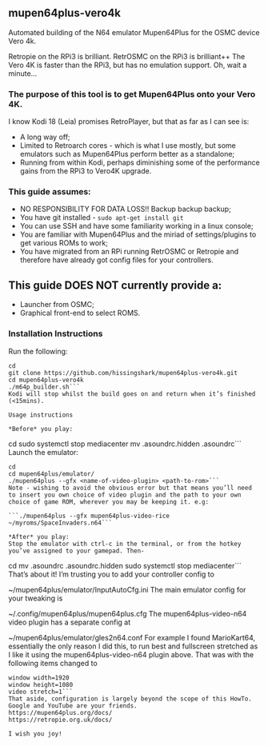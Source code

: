 

## mupen64plus-vero4k
Automated building of the N64 emulator Mupen64Plus for the OSMC device Vero 4k.

Retropie on the RPi3 is brilliant.
RetrOSMC on the RPi3 is brilliant++
The Vero 4K is faster than the RPi3, but has no emulation support. Oh, wait a minute…

### The purpose of this tool is to get Mupen64Plus onto your Vero 4K.
I know Kodi 18 (Leia) promises RetroPlayer, but that as far as I can see is:

* A long way off;
* Limited to Retroarch cores - which is what I use mostly, but some emulators such as Mupen64Plus perform better as a standalone;
* Running from within Kodi, perhaps diminishing some of the performance gains from the RPi3 to Vero4K upgrade.

### This guide assumes:

* NO RESPONSIBILITY FOR DATA LOSS!! Backup backup backup;
* You have git installed - ```sudo apt-get install git```
* You can use SSH and have some familiarity working in a linux console;
* You are familiar with Mupen64Plus and the miriad of settings/plugins to get various ROMs to work;
* You have migrated from an RPi running RetrOSMC or Retropie and therefore have already got config files for your controllers.

## This guide DOES NOT currently provide a:

* Launcher from OSMC;
* Graphical front-end to select ROMS.

### Installation Instructions
Run the following:
```
cd
git clone https://github.com/hissingshark/mupen64plus-vero4k.git
cd mupen64plus-vero4k
./m64p_builder.sh```
Kodi will stop whilst the build goes on and return when it’s finished (<15mins).

Usage instructions

*Before* you play:
```
cd
sudo systemctl stop mediacenter
mv .asoundrc.hidden .asoundrc```
Launch the emulator:
```
cd
cd mupen64plus/emulator/
./mupen64plus --gfx <name-of-video-plugin> <path-to-rom>```
Note - wishing to avoid the obvious error but that means you’ll need to insert you own choice of video plugin and the path to your own choice of game ROM, wherever you may be keeping it. e.g:

```./mupen64plus --gfx mupen64plus-video-rice ~/myroms/SpaceInvaders.n64```

*After* you play:
Stop the emulator with ctrl-c in the terminal, or from the hotkey you’ve assigned to your gamepad. Then-
```
cd
mv .asoundrc .asoundrc.hidden
sudo systemctl stop mediacenter```
That’s about it!
I’m trusting you to add your controller config to

~/mupen64plus/emulator/InputAutoCfg.ini
The main emulator config for your tweaking is

~/.config/mupen64plus/mupen64plus.cfg
The mupen64plus-video-n64 video plugin has a separate config at

~/mupen64plus/emulator/gles2n64.conf
For example I found MarioKart64, essentially the only reason I did this, to run best and fullscreen stretched as I like it using the mupen64plus-video-n64 plugin above. That was with the following items changed to
```
window width=1920
window height=1080
video stretch=1```
That aside, configuration is largely beyond the scope of this HowTo.
Google and YouTube are your friends.
https://mupen64plus.org/docs/
https://retropie.org.uk/docs/

I wish you joy!

